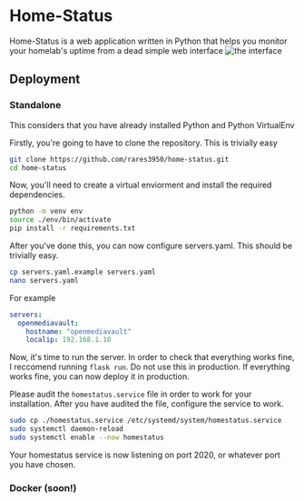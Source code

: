# Home-Status
Home-Status is a web application written in Python that helps you monitor your homelab's uptime from a dead simple web interface
![the interface](https://i.imgur.com/mJsqTEE.png)

## Deployment
### Standalone 
This considers that you have already installed Python and Python VirtualEnv

Firstly, you're going to have to clone the repository. This is trivially easy
```sh
git clone https://github.com/rares3950/home-status.git
cd home-status
```

Now, you'll need to create a virtual enviorment and install the required dependencies.
```sh
python -m venv env
source ./env/bin/activate
pip install -r requirements.txt
```

After you've done this, you can now configure servers.yaml. This should be trivially easy.
```sh
cp servers.yaml.example servers.yaml
nano servers.yaml
```
For example
```yaml
servers:
  openmediavault:
    hostname: "openmediavault"
    localip: 192.168.1.10
```

Now, it's time to run the server. In order to check that everything works fine, I reccomend running `flask run`. Do not use this in production. If everything works fine, you can now deploy it in production.

Please audit the `homestatus.service` file in order to work for your installation. After you have audited the file, configure the service to work.
```sh
sudo cp ./homestatus.service /etc/systemd/system/homestatus.service
sudo systemctl daemon-reload
sudo systemctl enable --now homestatus
```

Your homestatus service is now listening on port 2020, or whatever port you have chosen.

### Docker (soon!)
